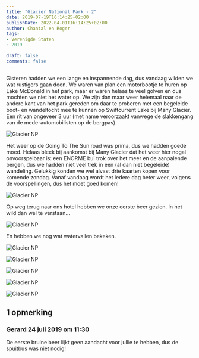 ```yaml
---
title: "Glacier National Park - 2"
date: 2019-07-19T16:14:25+02:00
publishDate: 2022-04-01T16:14:25+02:00
author: Chantal en Roger
tags:
- Verenigde Staten
- 2019

draft: false
comments: false
---
```


Gisteren hadden we een lange en inspannende dag, dus vandaag wilden we wat rustigers gaan doen. We waren van plan een motorbootje te huren op Lake McDonald in het park, maar er waren helaas te veel golven en dus mochten we niet het water op. We zijn dan maar weer helemaal naar de andere kant van het park gereden om daar te proberen met een begeleide boot- en wandeltocht mee te kunnen op Swiftcurrent Lake bij Many Glacier. Een rit van ongeveer 3 uur (met name veroorzaakt vanwege de slakkengang van de mede-automobilisten op de bergpas).

![Glacier NP](./images/P1011095.JPG)

Het weer op de Going To The Sun road was prima, dus we hadden goede moed. Helaas bleek bij aankomst bij Many Glacier dat het weer hier nogal onvoorspelbaar is: een ENORME bui trok over het meer en de aanpalende bergen, dus we hadden niet veel trek in een (al dan niet begeleide) wandeling. Gelukkig konden we wel alvast drie kaarten kopen voor komende zondag. Vanaf vandaag wordt het iedere dag beter weer, volgens de voorspellingen, dus het moet goed komen!

![Glacier NP](./images/P1011099.JPG)

Op weg terug naar ons hotel hebben we onze eerste beer gezien. In het wild dan wel te verstaan...

![Glacier NP](./images/P1011105.JPG)

En hebben we nog wat watervallen bekeken.

![Glacier NP](./images/P1021118.JPG)

![Glacier NP](./images/P1021147.JPG)

![Glacier NP](./images/P1021156.JPG)

![Glacier NP](./images/P1021188.JPG)

![Glacier NP](./images/P1021189.JPG)

## 1 opmerking

### Gerard 24 juli 2019 om 11:30

De eerste bruine beer lijkt geen aandacht voor jullie te hebben, dus de spuitbus was niet nodig!
